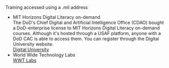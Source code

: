 Training accessed using a .mil address  

* MIT Horizons Digital Literacy on-demand  
The DoD's Chief Digital and Artificial Intelligence Office (CDAO)
bought a DoD-enterprise license to MIT Horizons Digital Literacy on-demand
courses.  Although it's hosted through a USAF platform, anyone with a DoD
CAC is able to access them.  You can register through the Digital University
website.  
[Digital University](https://learn.cce.af.mil/)  
* World Wide Technology Labs  
[WWT Labs](https://www.wwt.com/)  